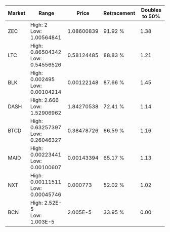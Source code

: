 | Market | Range | Price| Retracement | Doubles to 50% |
| --- | --- | --- | --- | --- |
| ZEC | High: 2<br />Low: 1.00564841 | 1.08600839 | 91.92 % | 1.38 |
| LTC | High: 0.86504342<br />Low: 0.54556526 | 0.58124485 | 88.83 % | 1.21 |
| BLK | High: 0.002495<br />Low: 0.00104214 | 0.00122148 | 87.66 % | 1.45 |
| DASH | High: 2.666<br />Low: 1.52906962 | 1.84270538 | 72.41 % | 1.14 |
| BTCD | High: 0.63257397<br />Low: 0.26046327 | 0.38478726 | 66.59 % | 1.16 |
| MAID | High: 0.00223441<br />Low: 0.00100607 | 0.00143394 | 65.17 % | 1.13 |
| NXT | High: 0.00111511<br />Low: 0.00045746 | 0.000773 | 52.02 % | 1.02 |
| BCN | High: 2.52E-5<br />Low: 1.003E-5 | 2.005E-5 | 33.95 % | 0.00 |

